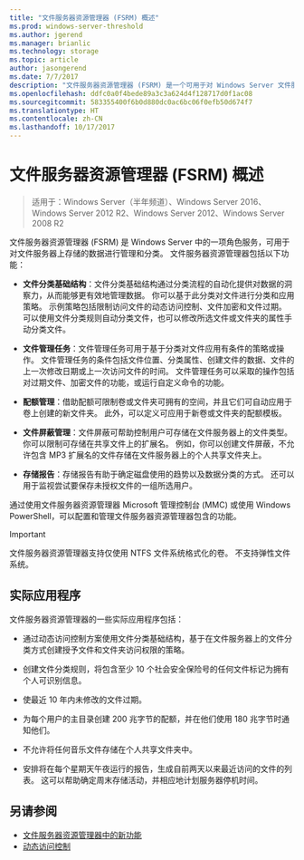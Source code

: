 ```yaml
---
title: "文件服务器资源管理器 (FSRM) 概述"
ms.prod: windows-server-threshold
ms.author: jgerend
ms.manager: brianlic
ms.technology: storage
ms.topic: article
author: jasongerend
ms.date: 7/7/2017
description: "文件服务器资源管理器 (FSRM) 是一个可用于对 Windows Server 文件服务器上的数据进行管理和分类的工具。"
ms.openlocfilehash: ddfc0a0f4bede89a3c3a624d4f128717d0f1ac08
ms.sourcegitcommit: 583355400f6b0d880dc0ac6bc06f0efb50d674f7
ms.translationtype: HT
ms.contentlocale: zh-CN
ms.lasthandoff: 10/17/2017
---
```

# <a name="file-server-resource-manager-fsrm-overview"></a>文件服务器资源管理器 (FSRM) 概述

> 适用于：Windows Server（半年频道）、Windows Server 2016、Windows Server 2012 R2、Windows Server 2012、Windows Server 2008 R2

文件服务器资源管理器 (FSRM) 是 Windows Server 中的一项角色服务，可用于对文件服务器上存储的数据进行管理和分类。 文件服务器资源管理器包括以下功能：
  
-   **文件分类基础结构**：文件分类基础结构通过分类流程的自动化提供对数据的洞察力，从而能够更有效地管理数据。 你可以基于此分类对文件进行分类和应用策略。 示例策略包括限制访问文件的动态访问控制、文件加密和文件过期。 可以使用文件分类规则自动分类文件，也可以修改所选文件或文件夹的属性手动分类文件。  
  
-   **文件管理任务**：文件管理任务可用于基于分类对文件应用有条件的策略或操作。 文件管理任务的条件包括文件位置、分类属性、创建文件的数据、文件的上一次修改日期或上一次访问文件的时间。 文件管理任务可以采取的操作包括对过期文件、加密文件的功能，或运行自定义命令的功能。  
  
-   **配额管理**：借助配额可限制卷或文件夹可拥有的空间，并且它们可自动应用于卷上创建的新文件夹。 此外，可以定义可应用于新卷或文件夹的配额模板。  
  
-   **文件屏蔽管理**：文件屏蔽可帮助控制用户可存储在文件服务器上的文件类型。 你可以限制可存储在共享文件上的扩展名。 例如，你可以创建文件屏蔽，不允许包含 MP3 扩展名的文件存储在文件服务器上的个人共享文件夹上。  
  
-   **存储报告**：存储报告有助于确定磁盘使用的趋势以及数据分类的方式。 还可以用于监视尝试要保存未授权文件的一组所选用户。  
  
 通过使用文件服务器资源管理器 Microsoft 管理控制台 (MMC) 或使用 Windows PowerShell，可以配置和管理文件服务器资源管理器包含的功能。  
  
> [!IMPORTANT]
>  文件服务器资源管理器支持仅使用 NTFS 文件系统格式化的卷。 不支持弹性文件系统。  
  
## <a name="practical-applications"></a>实际应用程序  
 文件服务器资源管理器的一些实际应用程序包括：  
  
-   通过动态访问控制方案使用文件分类基础结构，基于在文件服务器上的文件分类方式创建授予文件和文件夹访问权限的策略。  
  
-   创建文件分类规则，将包含至少 10 个社会安全保险号的任何文件标记为拥有个人可识别信息。  
  
-   使最近 10 年内未修改的文件过期。  
  
-   为每个用户的主目录创建 200 兆字节的配额，并在他们使用 180 兆字节时通知他们。  
  
-   不允许将任何音乐文件存储在个人共享文件夹中。  
  
-   安排将在每个星期天午夜运行的报告，生成自前两天以来最近访问的文件的列表。 这可以帮助确定周末存储活动，并相应地计划服务器停机时间。  

## <a name="see-also"></a>另请参阅

- [文件服务器资源管理器中的新功能](https://technet.microsoft.com/library/dn383587.aspx)
- [动态访问控制](https://technet.microsoft.com/library/dn408191(v=ws.11).aspx) 